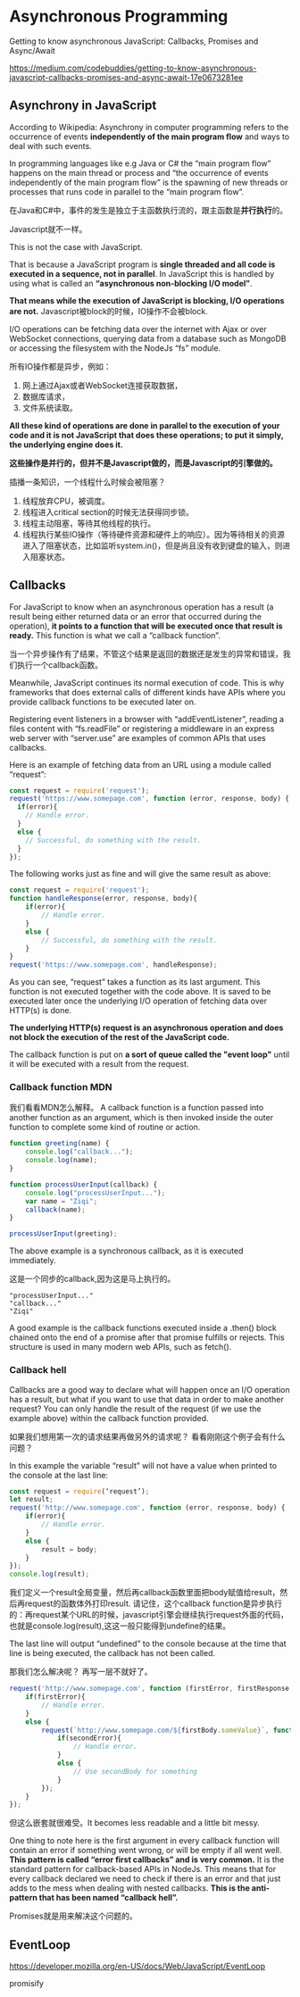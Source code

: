# Asynchronous Programming

Getting to know asynchronous JavaScript: Callbacks, Promises and Async/Await

https://medium.com/codebuddies/getting-to-know-asynchronous-javascript-callbacks-promises-and-async-await-17e0673281ee

## Asynchrony in JavaScript

According to Wikipedia: Asynchrony in computer programming refers to the occurrence of events **independently of the main program flow** and ways to deal with such events.

In programming languages like e.g Java or C# the “main program flow” happens on the main thread or process and “the occurrence of events independently of the main program flow” is the spawning of new threads or processes that runs code in parallel to the “main program flow”.

在Java和C#中，事件的发生是独立于主函数执行流的，跟主函数是**并行执行**的。

Javascript就不一样。

This is not the case with JavaScript.

That is because a JavaScript program is **single threaded and all code is executed in a sequence, not in parallel**. In JavaScript this is handled by using what is called an **“asynchronous non-blocking I/O model”**. 

**That means while the execution of JavaScript is blocking, I/O operations are not.**
Javascript被block的时候，IO操作不会被block.

I/O operations can be fetching data over the internet with Ajax or over WebSocket connections, querying data from a database such as MongoDB or accessing the filesystem with the NodeJs “fs” module. 

所有IO操作都是异步，例如：
1. 网上通过Ajax或者WebSocket连接获取数据，
2. 数据库请求，
3. 文件系统读取。

**All these kind of operations are done in parallel to the execution of your code and it is not JavaScript that does these operations; to put it simply, the underlying engine does it.**

**这些操作是并行的，但并不是Javascript做的，而是Javascript的引擎做的。**

插播一条知识，一个线程什么时候会被阻塞？
1. 线程放弃CPU，被调度。
2. 线程进入critical section的时候无法获得同步锁。
3. 线程主动阻塞，等待其他线程的执行。
4. 线程执行某些IO操作（等待硬件资源和硬件上的响应）。因为等待相关的资源进入了阻塞状态，比如监听system.in()，但是尚且没有收到键盘的输入，则进入阻塞状态。

## Callbacks
For JavaScript to know when an asynchronous operation has a result (a result being either returned data or an error that occurred during the operation), **it points to a function that will be executed once that result is ready.** This function is what we call a “callback function”. 

当一个异步操作有了结果，不管这个结果是返回的数据还是发生的异常和错误，我们执行一个callback函数。

Meanwhile, JavaScript continues its normal execution of code. This is why frameworks that does external calls of different kinds have APIs where you provide callback functions to be executed later on.

Registering event listeners in a browser with “addEventListener”, reading a files content with “fs.readFile” or registering a middleware in an express web server with “server.use” are examples of common APIs that uses callbacks.

Here is an example of fetching data from an URL using a module called “request”:
```javascript
const request = require('request');
request('https://www.somepage.com', function (error, response, body) {
  if(error){
    // Handle error.
  }
  else {
    // Successful, do something with the result.
  }
});
```

The following works just as fine and will give the same result as above:

```javascript
const request = require('request');
function handleResponse(error, response, body){
    if(error){
        // Handle error.
    }
    else {
        // Successful, do something with the result.
    }
}
request('https://www.somepage.com', handleResponse);
```

As you can see, “request” takes a function as its last argument. This function is not executed together with the code above. It is saved to be executed later once the underlying I/O operation of fetching data over HTTP(s) is done. 

**The underlying HTTP(s) request is an asynchronous operation and does not block the execution of the rest of the JavaScript code.** 

The callback function is put on **a sort of queue called the "event loop"** until it will be executed with a result from the request.

### Callback function MDN
我们看看MDN怎么解释。
A callback function is a function passed into another function as an argument, which is then invoked inside the outer function to complete some kind of routine or action.

```javascript
function greeting(name) {
	console.log("callback...");
    console.log(name);
}

function processUserInput(callback) {
	console.log("processUserInput...");
    var name = "Ziqi";
    callback(name);
}

processUserInput(greeting);
```
The above example is a synchronous callback, as it is executed immediately.

这是一个同步的callback,因为这是马上执行的。
```
"processUserInput..."
"callback..."
"Ziqi"
```

A good example is the callback functions executed inside a .then() block chained onto the end of a promise after that promise fulfills or rejects. This structure is used in many modern web APIs, such as fetch().

### Callback hell

Callbacks are a good way to declare what will happen once an I/O operation has a result, but what if you want to use that data in order to make another request? You can only handle the result of the request (if we use the example above) within the callback function provided.

如果我们想用第一次的请求结果再做另外的请求呢？
看看刚刚这个例子会有什么问题？

In this example the variable “result” will not have a value when printed to the console at the last line:

```javascript
const request = require(‘request’);
let result;
request('http://www.somepage.com', function (error, response, body) {
    if(error){
        // Handle error.
    }
    else {
        result = body;
    }
});
console.log(result);
```

我们定义一个result全局变量，然后再callback函数里面把body赋值给result，然后再request的函数体外打印result.
请记住，这个callback function是异步执行的：再request某个URL的时候，javascript引擎会继续执行request外面的代码，也就是console.log(result),这这一般只能得到undefine的结果。

The last line will output “undefined” to the console because at the time that line is being executed, the callback has not been called.

那我们怎么解决呢？
再写一层不就好了。
```javascript
request('http://www.somepage.com', function (firstError, firstResponse, firstBody) {
    if(firstError){
        // Handle error.
    }
    else {
        request(`http://www.somepage.com/${firstBody.someValue}`, function (secondError, secondResponse, secondBody) {
            if(secondError){
                // Handle error.
            }
            else {
                // Use secondBody for something
            }
        });
    }
});
```
但这么嵌套就很难受。It becomes less readable and a little bit messy.

One thing to note here is the first argument in every callback function will contain an error if something went wrong, or will be empty if all went well. **This pattern is called “error first callbacks” and is very common.** It is the standard pattern for callback-based APIs in NodeJs. This means that for every callback declared we need to check if there is an error and that just adds to the mess when dealing with nested callbacks.
**This is the anti-pattern that has been named “callback hell”.**

Promises就是用来解决这个问题的。


## EventLoop
https://developer.mozilla.org/en-US/docs/Web/JavaScript/EventLoop


promisify

